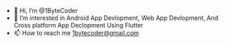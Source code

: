 - 👋 Hi, I’m @1ByteCoder
- 👀 I’m interested in Android App Devlopment, Web App Devlopment, And Cross platform App Declopment Using Flutter
- 📫 How to reach me 1bytecoder@gmail.com

<!---
1ByteCoder/1ByteCoder is a ✨ special ✨ repository because its `README.md` (this file) appears on your GitHub profile.
You can click the Preview link to take a look at your changes.
--->
